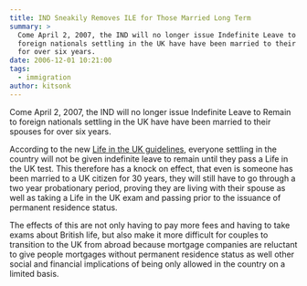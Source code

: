 ```yaml
---
title: IND Sneakily Removes ILE for Those Married Long Term
summary: >
  Come April 2, 2007, the IND will no longer issue Indefinite Leave to Remain to
  foreign nationals settling in the UK have have been married to their spouses
  for over six years.
date: 2006-12-01 10:21:00
tags:
  - immigration
author: kitsonk
---
```


Come April 2, 2007, the IND will no longer issue Indefinite Leave to Remain to
foreign nationals settling in the UK have have been married to their spouses for
over six years.

According to the new
[Life in the UK guidelines](https://web.archive.org/web/20071011183955/http://www.ind.homeoffice.gov.uk/6353/11464/knowledgeqanda.doc),
everyone settling in the country will not be given indefinite leave to remain
until they pass a Life in the UK test. This therefore has a knock on effect,
that even is someone has been married to a UK citizen for 30 years, they will
still have to go through a two year probationary period, proving they are living
with their spouse as well as taking a Life in the UK exam and passing prior to
the issuance of permanent residence status.

The effects of this are not only having to pay more fees and having to take
exams about British life, but also make it more difficult for couples to
transition to the UK from abroad because mortgage companies are reluctant to
give people mortgages without permanent residence status as well other social
and financial implications of being only allowed in the country on a limited
basis.
